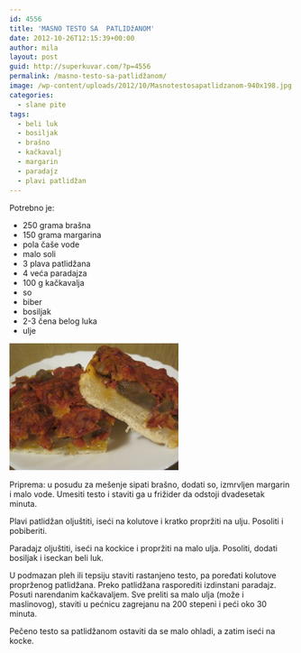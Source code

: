 ```yaml
---
id: 4556
title: 'MASNO TESTO SA  PATLIDžANOM'
date: 2012-10-26T12:15:39+00:00
author: mila
layout: post
guid: http://superkuvar.com/?p=4556
permalink: /masno-testo-sa-patlidžanom/
image: /wp-content/uploads/2012/10/Masnotestosapatlidzanom-940x198.jpg
categories:
  - slane pite
tags:
  - beli luk
  - bosiljak
  - brašno
  - kačkavalj
  - margarin
  - paradajz
  - plavi patlidžan
---
```

Potrebno je:

  * 250 grama brašna
  * 150 grama margarina
  * pola čaše vode
  * malo soli
  * 3 plava patlidžana
  * 4 veća paradajza
  * 100 g kačkavalja
  * so
  * biber
  * bosiljak
  * 2-3 čena belog luka
  * ulje

<img class="alignnone size-medium wp-image-4557" title="Masnotestosapatlidzanom" src="/wp-content/uploads/2012/10/Masnotestosapatlidzanom-300x225.jpg" alt="" width="300" height="225" /> 

Priprema: u posudu za mešenje sipati brašno, dodati so, izmrvljen margarin i malo vode. Umesiti testo i staviti ga u frižider da odstoji dvadesetak minuta.

Plavi patlidžan oljuštiti, iseći na kolutove i kratko propržiti na ulju. Posoliti i pobiberiti.

Paradajz oljuštiti, iseći na kockice i propržiti na malo ulja. Posoliti, dodati bosiljak i iseckan beli luk.

U podmazan pleh ili tepsiju staviti rastanjeno testo, pa poređati kolutove proprženog patlidžana. Preko patlidžana rasporediti izdinstani paradajz. Posuti narendanim kačkavaljem. Sve preliti sa malo ulja (može i maslinovog), staviti u pećnicu zagrejanu na 200 stepeni i peći oko 30 minuta.

Pečeno testo sa patlidžanom ostaviti da se malo ohladi, a zatim iseći na kocke.